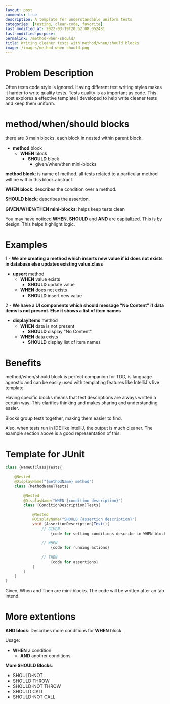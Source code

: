 ```yaml
---
layout: post
comments: true
description: A template for understandable uniform tests
categories: [testing, clean-code, favorite]
last_modified_at: 2022-03-19T20:52:08.052481
last-modified-purpose:
permalink: /method-when-should/
title: Writing cleaner tests with method/when/should blocks
image: /images/method-when-should.png
---
```


# Problem Description

Often tests code style is ignored. Having different test writing styles makes it harder to write quality tests. Tests quality is as important as code. This post explores a effective template I developed to help write cleaner tests and keep them uniform.

# method/when/should blocks

there are 3 main blocks. each block in nested within parent block.

- **method** block
  - **WHEN** block
    - **SHOULD** block
      - given/when/then mini-blocks

**method block**: is name of method. all tests related to a particular method will be within this block.abstract

**WHEN block**: describes the condition over a method.

**SHOULD block**: describes the assertion.

**GIVEN/WHEN/THEN mini-blocks**: helps keep tests clean

You may have noticed **WHEN**, **SHOULD** and **AND** are capitalized. This is by design. This helps highlight logic.

# Examples

1 - **We are creating a method which inserts new value if id does not exists in database else updates existing value.class**

- **upsert** method
  - **WHEN** value exists
    - **SHOULD** update value
  - **WHEN** does not exists
    - **SHOULD** insert new value

2 - **We have a UI components which should message "No Content" if data items is not present. Else it shows a list of item names**

- **displayItems** method
  - **WHEN** data is not present
    - **SHOULD** display "No Content"
  - **WHEN** data exists
    - **SHOULD** display list of item names

# Benefits

method/when/should block is perfect companion for TDD, is language agnostic and can be easily used with templating features like IntelliJ's live template.

Having specific blocks means that test descriptions are always written a certain way. This clarifies thinking and makes sharing and understanding easier.

Blocks group tests together, making them easier to find.

Also, when tests run in IDE like IntelliJ, the output is much cleaner. The example section above is a good representation of this. 

# Template for JUnit

```java
class {NameOfClass}Tests{

    @Nested
    @DisplayName("{methodName} method")
    class {MethodName}Tests{
     
        @Nested
        @DisplayName("WHEN {condition description}")
        class {ConditionDescription}Tests{
        
            @Nested
            @DisplayName("SHOULD {assertion description}")
            void {AssertionDescription}Test(){
                // GIVEN
                    {code for setting conditions describe in WHEN block}
          
                // WHEN
                    {code for running actions}
                
                // THEN
                    {code for assertions}
            }
        }
    }
}
```

Given, When and Then are mini-blocks. The code will be written after an tab intend.

<!-- <script src="https://gist.github.com/ankschoubey/ea3cb41308c19f56c69eb40d7e05cec1.js"></script> -->

# More extentions

**AND block**: Describes more conditions for **WHEN** block.

Usage:

- **WHEN** a condition
  - **AND** another conditions

**More SHOULD Blocks**:

- SHOULD-NOT
- SHOULD THROW
- SHOULD-NOT THROW
- SHOULD CALL
- SHOULD-NOT CALL
